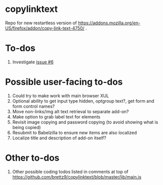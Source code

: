 # copylinktext

Repo for new restartless version of https://addons.mozilla.org/en-US/firefox/addon/copy-link-text-4750/ .

# To-dos

1. Investigate [issue #6](https://github.com/brettz9/copylinktext/issues/6)

# Possible user-facing to-dos

1. Could try to make work with main browser XUL
2. Optional ability to get input type hidden, optgroup text?, get form and form control names?
3. Move non-links/img alt text retrieval to separate add-on?
4. Make option to grab label text for elements
5. Revisit image copying and password copying (to avoid showing what is being copied)
6. Resubmit to Babelzilla to ensure new items are also localized
7. Localize title and description of add-on itself?

# Other to-dos

1. Other possible coding todos listed in comments at top of https://github.com/brettz9/copylinktext/blob/master/lib/main.js
